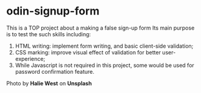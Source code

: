 # odin-signup-form

This is a TOP project about a making a false sign-up form
Its main purpose is to test the such skills including:
1. HTML writing: implement form writing, and basic client-side validation;
2. CSS marking: improve visual effect of validation for better user-experience;
3. While Javascript is not required in this project, some would be used for password confirmation feature.

Photo by **Halie West** on **Unsplash**